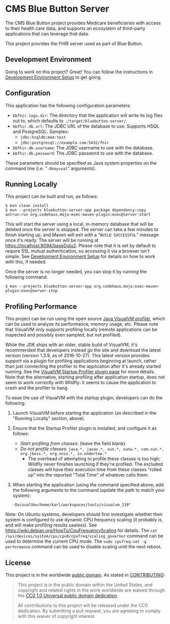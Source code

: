 # CMS Blue Button Server

The CMS Blue Button project provides Medicare beneficiaries with access to their health care data, and supports an ecosystem of third-party applications that can leverage that data.

This project provides the FHIR server used as part of Blue Button.

## Development Environment

Going to work on this project? Great! You can follow the instructions in [Development Environment Setup](./dev/devenv-readme.md) to get going.

## Configuration

This application has the following configuration parameters:

* `bbfhir.logs.dir`: The directory that the application will write its log files out to, which defaults to `./target/bluebutton-server/`.
* `bbfhir.db.url`: The JDBC URL of the database to use. Supports HSQL and PostgreSQL. Samples:
    * `jdbc:hsqldb:mem:test`
    * `jdbc:postgresql://example.com:5432/fhir`
* `bbfhir.db.username`: The JDBC username to use with the database.
* `bbfhir.db.password`: The JDBC password to use with the database.

These parameters should be specified as Java system properties on the command line (i.e. "`-Dkey=val`" arguments).

## Running Locally

This project can be built and run, as follows:

    $ mvn clean install
    $ mvn --projects bluebutton-server-app package dependency:copy antrun:run org.codehaus.mojo:exec-maven-plugin:exec@server-start

This will start the server using a local, in-memory database that will be deleted once the server is stopped. The server can take a few minutes to finish starting up, and Maven will exit with a "`BUILD SUCCESSFUL`" message once it's ready. The server will be running at <https://localhost:9094/baseDstu2>. Please note that it is set by default to require SSL mutual authentication, so accessing it via a browser isn't simple. See [Development Environment Setup](./dev/devenv-readme.md) for details on how to work with this, if needed.

Once the server is no longer needed, you can stop it by running the following command:

    $ mvn --projects bluebutton-server-app org.codehaus.mojo:exec-maven-plugin:exec@server-stop

## Profiling Performance

This project can be run using the open source [Java VisualVM profiler](https://visualvm.github.io/), which can be used to analyze its performance, memory usage, etc. Please note that VisualVM only supports profiling locally (remote applications can be inspected and possibly even sampled, but not profiled).

While the JDK ships with an older, stable build of VisualVM, it's recommended that developers instead go the site and download the latest version (version 1.3.9, as of 2016-10-27). This latest version provides support via a plugin for profiling applications beginning at launch, rather than just connecting the profiler to the application after it's already started running. See the [VisualVM Startup Profiler plugin page](http://visualvm.java.net/startupprofiler.html) for more details. Note that the alternative, starting profiling after application startup, does not seem to work correctly with Wildfly: it seems to cause the application to crash and the profiler to hang.

To ease the use of VisualVM with the startup plugin, developers can do the following:

1. Launch VisualVM before starting the application (as described in the "Running Locally" section, above).
1. Ensure that the Startup Profiler plugin is installed, and configure it as follows:
    * _Start profiling from classes_: (leave the field blank).
    * _Do not profile classes_: `java.*, javax.*, sun.*, sunw.*, com.sun.*, org.jboss.*, org.xnio.*, io.undertow.*`
        * The overhead of attempting to profile these classes is too high; Wildfly never finishes launching if they're profiled. The excluded classes will have their execution time from these classes "rolled up" into the reported "Total Time" of whatever calls them.
1. When starting the application (using the command specified above, add the following arguments to the command (update the path to match your system):
    
    ```
    -DvisualVm=/home/karl/workspaces/tools/visualvm_139"
    ```

Note: On Ubuntu systems, developers should first investigate whether their system is configured to use dynamic CPU frequency scaling (it probably is, and will make profiling results useless). See <https://wiki.debian.org/HowTo/CpuFrequencyScaling> for details. The `cat /sys/devices/system/cpu/cpu0/cpufreq/scaling_governor` command can be used to determine the current CPU mode. The `sudo cpufreq-set -g performance` command can be used to disable scaling until the next reboot.

## License

This project is in the worldwide [public domain](LICENSE.md). As stated in [CONTRIBUTING](CONTRIBUTING.md):

> This project is in the public domain within the United States, and copyright and related rights in the work worldwide are waived through the [CC0 1.0 Universal public domain dedication](https://creativecommons.org/publicdomain/zero/1.0/).
>
> All contributions to this project will be released under the CC0 dedication. By submitting a pull request, you are agreeing to comply with this waiver of copyright interest.
